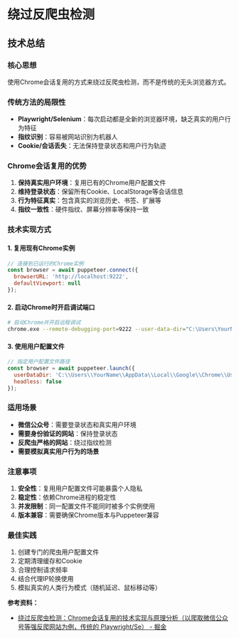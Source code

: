 # 绕过反爬虫检测

## 技术总结

### 核心思想

使用Chrome会话复用的方式来绕过反爬虫检测，而不是传统的无头浏览器方式。

### 传统方法的局限性

- **Playwright/Selenium**：每次启动都是全新的浏览器环境，缺乏真实的用户行为特征
- **指纹识别**：容易被网站识别为机器人
- **Cookie/会话丢失**：无法保持登录状态和用户行为轨迹

### Chrome会话复用的优势

1. **保持真实用户环境**：复用已有的Chrome用户配置文件
2. **维持登录状态**：保留所有Cookie、LocalStorage等会话信息
3. **行为特征真实**：包含真实的浏览历史、书签、扩展等
4. **指纹一致性**：硬件指纹、屏幕分辨率等保持一致

### 技术实现方式

#### 1. 复用现有Chrome实例

```javascript
// 连接到已运行的Chrome实例
const browser = await puppeteer.connect({
  browserURL: 'http://localhost:9222',
  defaultViewport: null
});
```

#### 2. 启动Chrome时开启调试端口

```bash
# 启动Chrome并开启远程调试
chrome.exe --remote-debugging-port=9222 --user-data-dir="C:\Users\YourName\AppData\Local\Google\Chrome\User Data"
```

#### 3. 使用用户配置文件

```javascript
// 指定用户配置文件路径
const browser = await puppeteer.launch({
  userDataDir: 'C:\\Users\\YourName\\AppData\\Local\\Google\\Chrome\\User Data',
  headless: false
});
```

### 适用场景

- **微信公众号**：需要登录状态和真实用户环境
- **需要身份验证的网站**：保持登录状态
- **反爬虫严格的网站**：绕过指纹检测
- **需要模拟真实用户行为的场景**

### 注意事项

1. **安全性**：复用用户配置文件可能暴露个人隐私
2. **稳定性**：依赖Chrome进程的稳定性
3. **并发限制**：同一配置文件不能同时被多个实例使用
4. **版本兼容**：需要确保Chrome版本与Puppeteer兼容

### 最佳实践

1. 创建专门的爬虫用户配置文件
2. 定期清理缓存和Cookie
3. 合理控制请求频率
4. 结合代理IP轮换使用
5. 模拟真实的人类行为模式（随机延迟、鼠标移动等）

**参考资料：**

- [绕过反爬虫检测：Chrome会话复用的技术实现与原理分析（以爬取微信公众号等强反爬网站为例，传统的 Playwright/Se） - 掘金](https://juejin.cn/post/7541283508041728063)
